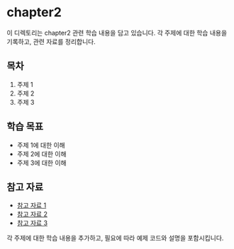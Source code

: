 # chapter2

이 디렉토리는 chapter2 관련 학습 내용을 담고 있습니다. 각 주제에 대한 학습 내용을 기록하고, 관련 자료를 정리합니다.

## 목차

1. 주제 1
2. 주제 2
3. 주제 3

## 학습 목표

- 주제 1에 대한 이해
- 주제 2에 대한 이해
- 주제 3에 대한 이해

## 참고 자료
- [참고 자료 1](#)
- [참고 자료 2](#)
- [참고 자료 3](#)

각 주제에 대한 학습 내용을 추가하고, 필요에 따라 예제 코드와 설명을 포함시킵니다.
